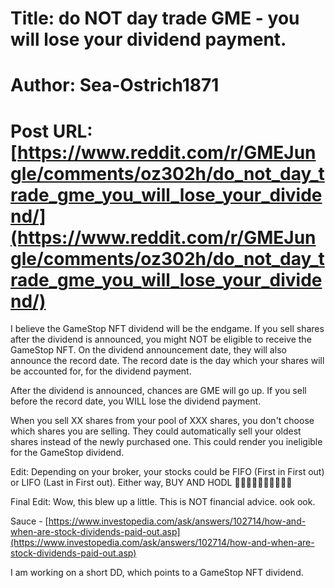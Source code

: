 # Title: do NOT day trade GME - you will lose your dividend payment.
# Author: Sea-Ostrich1871
# Post URL: [https://www.reddit.com/r/GMEJungle/comments/oz302h/do_not_day_trade_gme_you_will_lose_your_dividend/](https://www.reddit.com/r/GMEJungle/comments/oz302h/do_not_day_trade_gme_you_will_lose_your_dividend/)


I believe the GameStop NFT dividend will be the endgame.  If you sell shares after the dividend is announced, you might NOT be eligible to receive the GameStop NFT.  On the dividend announcement date, they will also announce the record date.  The record date is the day which your shares will be accounted for, for the dividend payment.

After the dividend is announced, chances are GME will go up.  If you sell before the record date, you WILL lose the dividend payment.

When you sell XX shares from your pool of XXX shares, you don't choose which shares you are selling.  They could automatically sell your oldest shares instead of the newly purchased one. This could render you ineligible for the GameStop dividend.

Edit: Depending on your broker, your stocks could be FIFO (First in First out) or LIFO (Last in First out).  Either way, BUY AND HODL 🚀🚀🚀🚀🚀🚀🚀🚀🚀🚀

Final Edit: Wow, this blew up a little.  This is NOT financial advice. ook ook.

Sauce -  [https://www.investopedia.com/ask/answers/102714/how-and-when-are-stock-dividends-paid-out.asp](https://www.investopedia.com/ask/answers/102714/how-and-when-are-stock-dividends-paid-out.asp)

I am working on a short DD, which points to a GameStop NFT dividend.